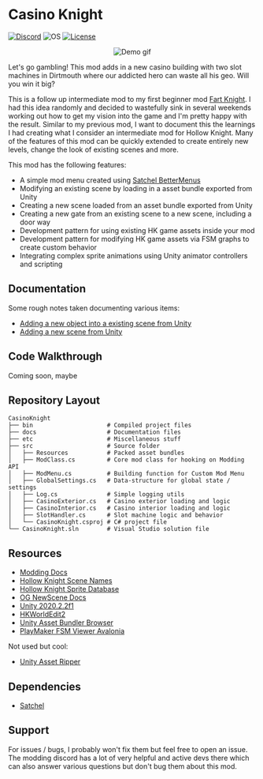 # Casino Knight

[![Discord](https://img.shields.io/discord/879125729936298015.svg?logo=discord&logoColor=white&logoWidth=20&labelColor=7289DA&label=Discord&color=17cf48)](https://discord.gg/F6Y5TeFQ8j) ![OS](https://img.shields.io/badge/os-windows-blue) [![License](https://img.shields.io/badge/license-MIT-green)](./LICENSE)

<p align="center">
  <img src="https://github.com/AbsoluteStratos/CasinoKnight/blob/main/docs/demo_small.gif" alt="Demo gif"/>
</p>

Let's go gambling!
This mod adds in a new casino building with two slot machines in Dirtmouth where our addicted hero can waste all his geo.
Will you win it big?

This is a follow up intermediate mod to my first beginner mod [Fart Knight](https://github.com/AbsoluteStratos/FartKnight).
I had this idea randomly and decided to wastefully sink in several weekends working out how to get my vision into the game and I'm pretty happy with the result.
Similar to my previous mod, I want to document this the learnings I had creating what I consider an intermediate mod for Hollow Knight.
Many of the features of this mod can be quickly extended to create entirely new levels, change the look of existing scenes and more.

This mod has the following features:

- A simple mod menu created using [Satchel BetterMenus](https://prashantmohta.github.io/ModdingDocs/Satchel/BetterMenus/better-menus.html)
- Modifying an existing scene by loading in a asset bundle exported from Unity
- Creating a new scene loaded from an asset bundle exported from Unity
- Creating a new gate from an existing scene to a new scene, including a door way
- Development pattern for using existing HK game assets inside your mod
- Development pattern for modifying HK game assets via FSM graphs to create custom behavior
- Integrating complex sprite animations using Unity animator controllers and scripting 

## Documentation

Some rough notes taken documenting various items:

- [Adding a new object into a existing scene from Unity](./docs/modify_scene_unity.md)
- [Adding a new scene from Unity](./docs/new_scene_unity.md)

## Code Walkthrough

Coming soon, maybe

## Repository Layout

```
CasinoKnight
├── bin                     # Compiled project files
├── docs                    # Documentation files
├── etc                     # Miscellaneous stuff
├── src                     # Source folder
│   ├── Resources           # Packed asset bundles
│   ├── ModClass.cs         # Core mod class for hooking on Modding API
│   ├── ModMenu.cs          # Building function for Custom Mod Menu
│   ├── GlobalSettings.cs   # Data-structure for global state / settings
│   ├── Log.cs              # Simple logging utils
│   ├── CasinoExterior.cs   # Casino exterior loading and logic
│   ├── CasinoInterior.cs   # Casino interior loading and logic 
│   ├── SlotHandler.cs      # Slot machine logic and behavior
│   └── CasinoKnight.csproj # C# project file
└── CasinoKnight.sln        # Visual Studio solution file
```

## Resources

- [Modding Docs](https://prashantmohta.github.io/ModdingDocs/)
- [Hollow Knight Scene Names](https://drive.google.com/drive/folders/1VwVbCjU8uPV4V3cDu_Tr1TgEs01hMSFr)
- [Hollow Knight Sprite Database](https://drive.google.com/drive/folders/1lx02_w9TFTYdR3aggI1gbXcLr69roaNV)
- [OG NewScene Docs](https://radiance.synthagen.net/apidocs/_images/NewScene.html)
- [Unity 2020.2.2f1](https://unity.com/releases/editor/archive)
- [HKWorldEdit2](https://github.com/nesrak1/HKWorldEdit2)
- [Unity Asset Bundler Browser](https://github.com/Unity-Technologies/AssetBundles-Browser)
- [PlayMaker FSM Viewer Avalonia](https://github.com/nesrak1/FSMViewAvalonia)

Not used but cool:

- [Unity Asset Ripper](https://github.com/AssetRipper/AssetRipper)


## Dependencies

- [Satchel](https://github.com/PrashantMohta/Satchel/)

## Support

For issues / bugs, I probably won't fix them but feel free to open an issue.
The modding discord has a lot of very helpful and active devs there which can also answer various questions but don't bug them about this mod.
